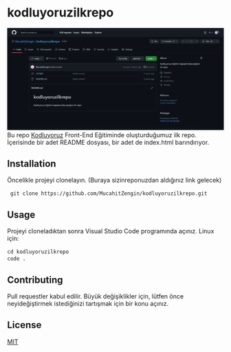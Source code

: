 # kodluyoruzilkrepo
![projem](\projem.png "proje")
Bu repo [Kodluyoruz](https://www.kodluyoruz.org/) Front-End Eğitiminde oluşturduğumuz ilk repo. İçerisinde bir adet README dosyası, bir adet de index.html barındırıyor.

## Installation
Öncelikle projeyi clonelayın. (Buraya sizinreponuzdan aldığınız link gelecek)

```
 git clone https://github.com/MucahitZengin/kodluyoruzilkrepo.git
```

## Usage
Projeyi cloneladıktan sonra Visual Studio Code programında açınız.
Linux için:

```
cd kodluyoruzilkrepo
code .
```

## Contributing
Pull requestler kabul edilir. Büyük değişiklikler için, lütfen önce neyideğiştirmek istediğinizi tartışmak için bir konu açınız.

## License
[MIT](https://choosealicense.com/licenses/mit/)